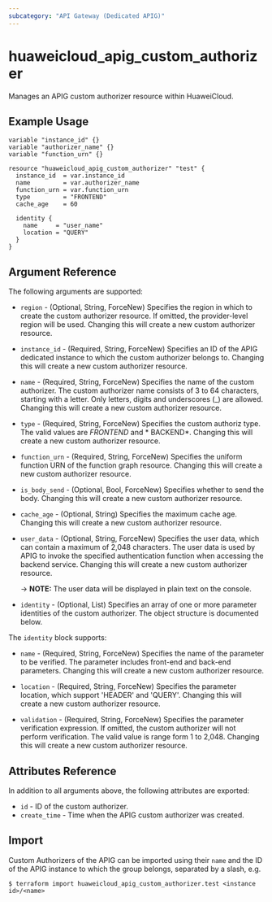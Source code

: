 ```yaml
---
subcategory: "API Gateway (Dedicated APIG)"
---
```


# huaweicloud_apig_custom_authorizer

Manages an APIG custom authorizer resource within HuaweiCloud.

## Example Usage

```hcl
variable "instance_id" {}
variable "authorizer_name" {}
variable "function_urn" {}

resource "huaweicloud_apig_custom_authorizer" "test" {
  instance_id  = var.instance_id
  name         = var.authorizer_name
  function_urn = var.function_urn
  type         = "FRONTEND"
  cache_age    = 60

  identity {
    name     = "user_name"
    location = "QUERY"
  }
}
```

## Argument Reference

The following arguments are supported:

* `region` - (Optional, String, ForceNew) Specifies the region in which to create the custom authorizer resource. If
  omitted, the provider-level region will be used. Changing this will create a new custom authorizer resource.

* `instance_id` - (Required, String, ForceNew) Specifies an ID of the APIG dedicated instance to which the custom
  authorizer belongs to. Changing this will create a new custom authorizer resource.

* `name` - (Required, String, ForceNew) Specifies the name of the custom authorizer. The custom authorizer name consists
  of 3 to 64 characters, starting with a letter. Only letters, digits and underscores (_) are allowed. Changing this
  will create a new custom authorizer resource.

* `type` - (Required, String, ForceNew) Specifies the custom authoriz type. The valid values are *FRONTEND* and *
  BACKEND*. Changing this will create a new custom authorizer resource.

* `function_urn` - (Required, String, ForceNew) Specifies the uniform function URN of the function graph resource.
  Changing this will create a new custom authorizer resource.

* `is_body_send` - (Optional, Bool, ForceNew) Specifies whether to send the body. Changing this will create a new custom
  authorizer resource.

* `cache_age` - (Optional, String) Specifies the maximum cache age. Changing this will create a new custom authorizer
  resource.

* `user_data` - (Optional, String, ForceNew) Specifies the user data, which can contain a maximum of 2,048 characters.
  The user data is used by APIG to invoke the specified authentication function when accessing the backend service.
  Changing this will create a new custom authorizer resource.

  -> **NOTE:** The user data will be displayed in plain text on the console.

* `identity` - (Optional, List) Specifies an array of one or more parameter identities of the custom authorizer. The
  object structure is documented below.

The `identity` block supports:

* `name` - (Required, String, ForceNew) Specifies the name of the parameter to be verified. The parameter includes
  front-end and back-end parameters. Changing this will create a new custom authorizer resource.

* `location` - (Required, String, ForceNew) Specifies the parameter location, which support 'HEADER' and 'QUERY'.
  Changing this will create a new custom authorizer resource.

* `validation` - (Required, String, ForceNew) Specifies the parameter verification expression. If omitted, the custom
  authorizer will not perform verification. The valid value is range form 1 to 2,048. Changing this will create a new
  custom authorizer resource.

## Attributes Reference

In addition to all arguments above, the following attributes are exported:

* `id` - ID of the custom authorizer.
* `create_time` - Time when the APIG custom authorizer was created.

## Import

Custom Authorizers of the APIG can be imported using their `name` and the ID of the APIG instance to which the group
belongs, separated by a slash, e.g.

```
$ terraform import huaweicloud_apig_custom_authorizer.test <instance id>/<name>
```
